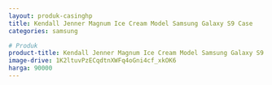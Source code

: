 ```yaml
---
layout: produk-casinghp
title: Kendall Jenner Magnum Ice Cream Model Samsung Galaxy S9 Case
categories: samsung

# Produk
product-title: Kendall Jenner Magnum Ice Cream Model Samsung Galaxy S9 Case
image-drive: 1K2ltuvPzECqdtnXWFq4oGni4cf_xkOK6
harga: 90000
---
```

